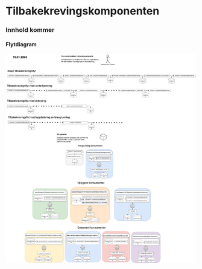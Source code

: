 # Tilbakekrevingskomponenten

### Innhold kommer




#### Flytdiagram
![Flytdiagram](./tilbakekreving-diagram.png)
